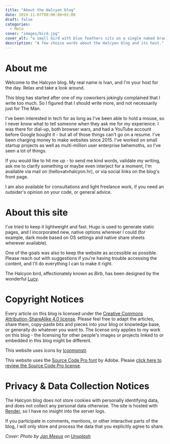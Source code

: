 ```yaml
---
title: "About the Halcyon blog"
date: 2019-11-07T00:00:00+01:00
draft: false
categories:
  - Meta
cover: "images/bird.jpg"
cover_alt: "a small bird with blue feathers sits on a single naked branch, its back turned towards the camera but looking to the left. the background is green but blurry and out of focus"
description: "A few choice words about the Halcyon blog and its host."
---
```


# About me

Welcome to the Halcyon blog. My real name is Ivan, and I'm your host for the
day. Relax and take a look around.

This blog has started after one of my coworkers jokingly complained that I write
too much. So I figured that I should write more, and not necessarily just for
The Man.

I've been interested in tech for as long as I've been able to hold a mouse, so I
never know what to tell someone when they ask me for my experience. I was there
for dial-up, both browser wars, and had a YouTube account before Google bought
it - but all of those things can't go on a resume. I've been charging money to
make websites since 2015. I've worked on small startup projects as well as
multi-million user enterprise behemoths, so I've seen a lot of things.

If you would like to hit me up - to send me kind words, validate my writing, ask
me to clarify something or maybe even interject for a moment, I'm available via
mail on (hello&laquo;at&raquo;halcyon.hr), or via social links on the blog's
front page.

I am also available for consultations and light freelance work, if you need an
outsider's opinion on your code, or general advice.

# About this site

I've tried to keep it lightweight and fast. Hugo is used to generate static
pages, and I incorporated new, native options wherever I could (for example,
dark mode based on OS settings and native share sheets wherever available).

One of the goals was also to keep the website as accessible as possible. Please
reach out with suggestions if you're having trouble accessing the content, and
I'll do everything I can to make it right.

The Halcyon bird, affectionately known as *Birb*, has been designed by the
wonderful [Lucy](https://unsplash.com/@liusaydh).

# Copyright Notices
 
Every article on this blog is licensed under the [Creative Commons
Attribution-ShareAlike 4.0 license](https://creativecommons.org/licenses/by-sa/4.0/).
Please feel free to adapt the articles, share them, copy-paste bits and pieces
into your blog or knowledge base, or generally do whatever you want to. The
license only applies to my work on this blog - the licensing for other people's
images or projects linked to or embedded in this blog might be different.

This website uses icons by [Iconmonstr](https://iconmonstr.com).

This website uses the [Source Code Pro
font](https://github.com/adobe-fonts/source-code-pro) by Adobe. Please [click
here to review the Source Code Pro
license](https://github.com/adobe-fonts/source-code-pro/blob/release/LICENSE.md).

# Privacy & Data Collection Notices

The Halcyon blog does not store cookies with personally identifying data, and
does not collect any personal data otherwise. The site is hosted with
[Render](http://render.com), so I have no insight into the server logs.

If you participate in comments, mentions, or other interactive parts of the
blog, I will only store and process the data that you explicitly agree to share.

_Cover: Photo by [Jan Meeus](https://unsplash.com/@janmeeus) on 
[Unsplash](https://unsplash.com)_
